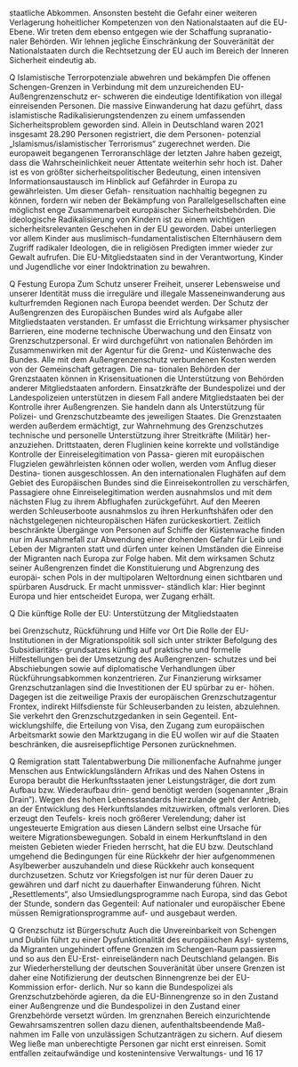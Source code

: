 staatliche Abkommen. Ansonsten besteht die Gefahr einer weiteren Verlagerung hoheitlicher Kompetenzen 
von den Nationalstaaten auf die EU-Ebene. Wir treten dem ebenso entgegen wie der Schaffung supranatio-
naler Behörden.
Wir lehnen jegliche Einschränkung der Souveränität der Nationalstaaten durch die Rechtsetzung der EU auch 
im Bereich der Inneren Sicherheit eindeutig ab.
 
Q Islamistische Terrorpotenziale abwehren und bekämpfen
Die offenen Schengen-Grenzen in Verbindung mit dem unzureichenden EU-Außengrenzenschutz er-
schweren die eindeutige Identifikation von illegal einreisenden Personen. Die massive Einwanderung hat 
dazu geführt, dass islamistische Radikalisierungstendenzen zu einem umfassenden Sicherheitsproblem 
geworden sind. Allein in Deutschland waren 2021 insgesamt 28.290 Personen registriert, die dem Personen-
potenzial „Islamismus/islamistischer Terrorismus“ zugerechnet werden.
Die europaweit begangenen Terroranschläge der letzten Jahre haben gezeigt, dass die Wahrscheinlichkeit 
neuer Attentate weiterhin sehr hoch ist. Daher ist es von größter sicherheitspolitischer Bedeutung, einen 
intensiven Informationsaustausch im Hinblick auf Gefährder in Europa zu gewährleisten. Um dieser Gefah-
rensituation nachhaltig begegnen zu können, fordern wir neben der Bekämpfung von Parallelgesellschaften 
eine möglichst enge Zusammenarbeit europäischer Sicherheitsbehörden. Die ideologische Radikalisierung 
von Kindern ist zu einem wichtigen sicherheitsrelevanten Geschehen in der EU geworden. Dabei unterliegen 
vor allem Kinder aus muslimisch-fundamentalistischen Elternhäusern dem Zugriff radikaler Ideologen, die 
in religiösen Predigten immer wieder zur Gewalt aufrufen. Die EU-Mitgliedstaaten sind in der Verantwortung, 
Kinder und Jugendliche vor einer Indoktrination zu bewahren. 
 
Q Festung Europa
Zum Schutz unserer Freiheit, unserer Lebensweise und unserer Identität muss die irreguläre und illegale 
Masseneinwanderung aus kulturfremden Regionen nach Europa beendet werden.
Der Schutz der Außengrenzen des Europäischen Bundes wird als Aufgabe aller Mitgliedstaaten verstanden. 
Er umfasst die Errichtung wirksamer physischer Barrieren, eine moderne technische Überwachung und den 
Einsatz von Grenzschutzpersonal. Er wird durchgeführt von nationalen Behörden im Zusammenwirken mit 
der Agentur für die Grenz- und Küstenwache des Bundes.
Alle mit dem Außengrenzenschutz verbundenen Kosten werden von der Gemeinschaft getragen. Die na-
tionalen Behörden der Grenzstaaten können in Krisensituationen die Unterstützung von Behörden anderer 
Mitgliedstaaten anfordern. Einsatzkräfte der Bundespolizei und der Landespolizeien unterstützen in diesem 
Fall andere Mitgliedstaaten bei der Kontrolle ihrer Außengrenzen. Sie handeln dann als Unterstützung für 
Polizei- und Grenzschutzbeamte des jeweiligen Staates. Die Grenzstaaten werden außerdem ermächtigt, zur 
Wahrnehmung des Grenzschutzes technische und personelle Unterstützung ihrer Streitkräfte (Militär) her-
anzuziehen.
Drittstaaten, deren Fluglinien keine korrekte und vollständige Kontrolle der Einreiselegitimation von Passa-
gieren mit europäischen Flugzielen gewährleisten können oder wollen, werden vom Anflug dieser Destina-
tionen ausgeschlossen. An den internationalen Flughäfen auf dem Gebiet des Europäischen Bundes sind die 
Einreisekontrollen zu verschärfen, Passagiere ohne Einreiselegitimation werden ausnahmslos und mit dem 
nächsten Flug zu ihrem Abflughafen zurückgeführt.
Auf den Meeren werden Schleuserboote ausnahmslos zu ihren Herkunftshäfen oder den nächstgelegenen 
nichteuropäischen Häfen zurückeskortiert. Zeitlich beschränkte Übergänge von Personen auf Schiffe der 
Küstenwache finden nur im Ausnahmefall zur Abwendung einer drohenden Gefahr für Leib und Leben der 
Migranten statt und dürfen unter keinen Umständen die Einreise der Migranten nach Europa zur Folge haben. 
Mit dem wirksamen Schutz seiner Außengrenzen findet die Konstituierung und Abgrenzung des europäi-
schen Pols in der multipolaren Weltordnung einen sichtbaren und spürbaren Ausdruck. Er macht unmissver-
ständlich klar: Hier beginnt Europa und hier entscheidet Europa, wer Zugang erhält.
 
Q Die künftige Rolle der EU: Unterstützung der Mitgliedstaaten  
 
bei Grenzschutz, Rückführung und Hilfe vor Ort
Die Rolle der EU-Institutionen in der Migrationspolitik soll sich unter strikter Befolgung des Subsidiaritäts-
grundsatzes künftig auf praktische und formelle Hilfestellungen bei der Umsetzung des Außengrenzen-
schutzes und bei Abschiebungen sowie auf diplomatische Verhandlungen über Rückführungsabkommen 
konzentrieren. Zur Finanzierung wirksamer Grenzschutzanlagen sind die Investitionen der EU spürbar zu er-
höhen. Dagegen ist die zeitweilige Praxis der europäischen Grenzschutzagentur Frontex, indirekt Hilfsdienste 
für Schleuserbanden zu leisten, abzulehnen. Sie verkehrt den Grenzschutzgedanken in sein Gegenteil. Ent-
wicklungshilfe, die Erteilung von Visa, den Zugang zum europäischen Arbeitsmarkt sowie den Marktzugang 
in die EU wollen wir auf die Staaten beschränken, die ausreisepflichtige Personen zurücknehmen.
 
Q Remigration statt Talentabwerbung
Die millionenfache Aufnahme junger Menschen aus Entwicklungsländern Afrikas und des Nahen Ostens in 
Europa beraubt die Herkunftsstaaten jener Leistungsträger, die dort zum Aufbau bzw. Wiederaufbau drin-
gend benötigt werden (sogenannter „Brain Drain“). Wegen des hohen Lebensstandards hierzulande geht der 
Antrieb, an der Entwicklung des Herkunftslandes mitzuwirken, oftmals verloren. Dies erzeugt den Teufels-
kreis noch größerer Verelendung; daher ist ungesteuerte Emigration aus diesen Ländern selbst eine Ursache 
für weitere Migrationsbewegungen. 
Sobald in einem Herkunftsland in den meisten Gebieten wieder Frieden herrscht, hat die EU bzw. Deutschland 
umgehend die Bedingungen für eine Rückkehr der hier aufgenommenen Asylbewerber auszuhandeln und 
diese Rückkehr auch konsequent durchzusetzen. Schutz vor Kriegsfolgen ist nur für deren Dauer zu gewähren 
und darf nicht zu dauerhafter Einwanderung führen. Nicht „Resettlements“, also Umsiedlungsprogramme 
nach Europa, sind das Gebot der Stunde, sondern das Gegenteil: Auf nationaler und europäischer Ebene 
müssen Remigrationsprogramme auf- und ausgebaut werden. 
 
Q Grenzschutz ist Bürgerschutz
Auch die Unvereinbarkeit von Schengen und Dublin führt zu einer Dysfunktionalität des europäischen Asyl-
systems, da Migranten ungehindert offene Grenzen im Schengen-Raum passieren und so aus den EU-Erst-
einreiseländern nach Deutschland gelangen. Bis zur Wiederherstellung der deutschen Souveränität über 
unsere Grenzen ist daher eine Notifizierung der deutschen Binnengrenze bei der EU-Kommission erfor-
derlich. Nur so kann die Bundespolizei als Grenzschutzbehörde agieren, da die EU-Binnengrenze so in den 
Zustand einer Außengrenze und die Bundespolizei in den Zustand einer Grenzbehörde versetzt würden. Im 
grenznahen Bereich einzurichtende Gewahrsamszentren sollen dazu dienen, aufenthaltsbeendende Maß-
nahmen im Falle von unzulässigen Schutzanträgen zu sichern. Auf diesem Weg ließe man unberechtigte 
Personen gar nicht erst einreisen. Somit entfallen zeitaufwändige und kostenintensive Verwaltungs- und 
16
17

